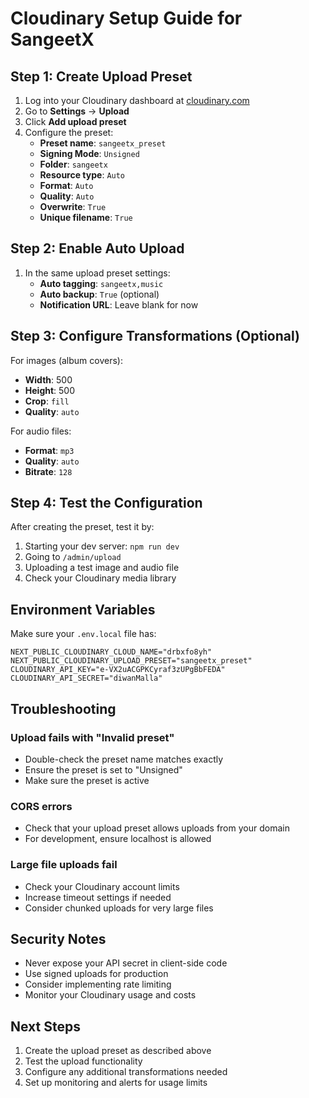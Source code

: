 # Cloudinary Setup Guide for SangeetX

## Step 1: Create Upload Preset

1. Log into your Cloudinary dashboard at [cloudinary.com](https://cloudinary.com)
2. Go to **Settings** → **Upload** 
3. Click **Add upload preset**
4. Configure the preset:
   - **Preset name**: `sangeetx_preset`
   - **Signing Mode**: `Unsigned`
   - **Folder**: `sangeetx`
   - **Resource type**: `Auto`
   - **Format**: `Auto`
   - **Quality**: `Auto`
   - **Overwrite**: `True`
   - **Unique filename**: `True`

## Step 2: Enable Auto Upload

1. In the same upload preset settings:
   - **Auto tagging**: `sangeetx,music`
   - **Auto backup**: `True` (optional)
   - **Notification URL**: Leave blank for now

## Step 3: Configure Transformations (Optional)

For images (album covers):
- **Width**: 500
- **Height**: 500
- **Crop**: `fill`
- **Quality**: `auto`

For audio files:
- **Format**: `mp3`
- **Quality**: `auto`
- **Bitrate**: `128`

## Step 4: Test the Configuration

After creating the preset, test it by:
1. Starting your dev server: `npm run dev`
2. Going to `/admin/upload`
3. Uploading a test image and audio file
4. Check your Cloudinary media library

## Environment Variables

Make sure your `.env.local` file has:

```env
NEXT_PUBLIC_CLOUDINARY_CLOUD_NAME="drbxfo8yh"
NEXT_PUBLIC_CLOUDINARY_UPLOAD_PRESET="sangeetx_preset"
CLOUDINARY_API_KEY="e-VX2uACGPKCyraf3zUPgBbFEDA"
CLOUDINARY_API_SECRET="diwanMalla"
```

## Troubleshooting

### Upload fails with "Invalid preset"
- Double-check the preset name matches exactly
- Ensure the preset is set to "Unsigned"
- Make sure the preset is active

### CORS errors
- Check that your upload preset allows uploads from your domain
- For development, ensure localhost is allowed

### Large file uploads fail
- Check your Cloudinary account limits
- Increase timeout settings if needed
- Consider chunked uploads for very large files

## Security Notes

- Never expose your API secret in client-side code
- Use signed uploads for production
- Consider implementing rate limiting
- Monitor your Cloudinary usage and costs

## Next Steps

1. Create the upload preset as described above
2. Test the upload functionality
3. Configure any additional transformations needed
4. Set up monitoring and alerts for usage limits
